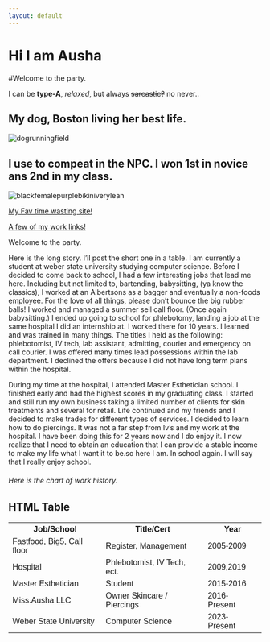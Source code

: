 ```yaml
---
layout: default
---
```


# Hi I am Ausha

#Welcome to the party.


I can be  **type-A**, _relaxed_, but always ~~sarcastic?~~ no never..



<html>
<body>

<h2>My dog, Boston living her best life.</h2>
<html>
<body>

<img src="bostonranch.jpg" alt="dogrunningfield">

</body>
</html>


<html>
<body>

<h2>I use to compeat in the NPC. I won 1st in novice ans 2nd in my class.</h2>


</body>

<img src="npcaushahomer.jpg" alt="blackfemalepurplebikiniverylean">


</html>



<p><a href="https://www.vogue.com/fashion-shows">My Fav time wasting site!</a></p>



<p><a href="https://dot.cards/Ausha?a=user%2Ffhlfsjgmrzbjpiwlf187fhci2%2Fc%2Fbl/">A few of my work links!</a></p>




Welcome to the party.

 Here is the long story. I’ll post the short one in a table. I am currently a student at weber state university studying computer science. Before I decided to come back to school, I had a few interesting jobs that lead me here. Including but not limited to, bartending, babysitting, (ya know the classics), I worked at an Albertsons as a bagger and eventually a non-foods employee. For the love of all things, please don’t bounce the big rubber balls! I worked and managed a summer sell call floor. (Once again babysitting.) I ended up going to school for phlebotomy, landing a job at the same hospital I did an internship at. I worked there for 10 years. I learned and was trained in many things. The titles I held as the following: phlebotomist, IV tech, lab assistant, admitting, courier and emergency on call courier. I was offered many times lead possessions within the lab department. I declined the offers because I did not have long term plans within the hospital. 

During my time at the hospital, I attended Master Esthetician school. I finished early and had the highest scores in my graduating class. I started and still run my own business taking a limited number of clients for skin treatments and several for retail. Life continued and my friends and I decided to make trades for different types of services. I decided to learn how to do piercings. It was not a far step from Iv’s and my work at the hospital. I have been doing this for 2 years now and I do enjoy it. I now realize that I need to obtain an education that I can provide a stable income to make my life what I want it to be.so here I am. In school again. I will say that I really enjoy school. 

<html>







###### Here is the chart of work history.

<!DOCTYPE html>
<html>
<head>
<style>
table {
  font-family: arial, sans-serif;
  border-collapse: collapse;
  width: 100%;
}

td, th {
  border: 1px solid #dddddd;
  text-align: left;
  padding: 8px;
}

tr:nth-child(even) {
  background-color: #dddddd;
}
</style>
</head>
<body>

<h2>HTML Table</h2>

<table>
  <tr>
    <th>Job/School</th>
    <th>Title/Cert</th>
    <th>Year</th>
  </tr>
  <tr>
    <td>Fastfood, Big5, Call floor</td>
    <td>Register, Management</td>
    <td>2005-2009</td>
  </tr>
  <tr>
    <td>Hospital</td>
    <td>Phlebotomist, IV Tech, ect.</td>
    <td>2009,2019</td>
  </tr>
  <tr>
    <td>Master Esthetician</td>
    <td>Student</td>
    <td>2015-2016</td>
  </tr>
  <tr>
    <td>Miss.Ausha LLC</td>
    <td>Owner Skincare / Piercings</td>
    <td>2016- Present</td>
  </tr>
  <tr>
    <td>Weber State University</td>
    <td>Computer Science</td>
    <td>2023- Present</td>
  </tr>
  
</table>

</body>
</html>

